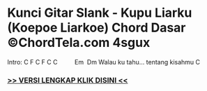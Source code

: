 
 # Kunci Gitar Slank - Kupu Liarku (Koepoe Liarkoe) Chord Dasar ©ChordTela.com 4sgux


Intro: C F C F C C          Em  Dm Walau ku tahu… tentang kisahmu C

###  <a href="https://shortlighzx.web.app?sq=Kunci Gitar Slank - Kupu Liarku (Koepoe Liarkoe) Chord Dasar ©ChordTela.com"> >> VERSI LENGKAP KLIK DISINI << </a>
